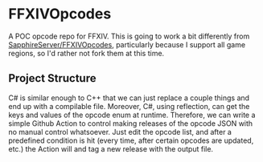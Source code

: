 # FFXIVOpcodes
A POC opcode repo for FFXIV. This is going to work a bit differently from [SapphireServer/FFXIVOpcodes](https://github.com/SapphireServer/FFXIVOpcodes), particularly because I support all game regions, so I'd rather not fork them at this time.

## Project Structure
C# is similar enough to C++ that we can just replace a couple things and end up with a compilable file. Moreover, C#, using reflection, can get the keys and values of the opcode enum at runtime. Therefore, we can write a simple Github Action to control making releases of the opcode JSON with no manual control whatsoever. Just edit the opcode list, and after a predefined condition is hit (every time, after certain opcodes are updated, etc.) the Action will and tag a new release with the output file.
